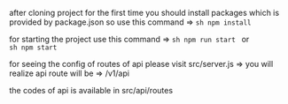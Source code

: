 after cloning project for the first time you should install packages which is provided by package.json so use this command => ```sh npm install ```

for starting the project use this command => 
```sh npm run start ``` 
or  
```sh npm start ```

for seeing the config of routes of api please visit src/server.js => you will realize api route will be => /v1/api

the codes of api is available in src/api/routes
